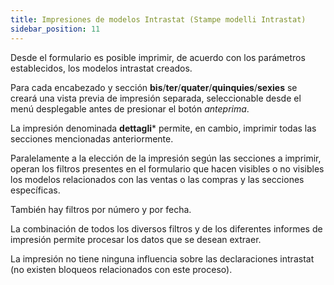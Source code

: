 ```yaml
---
title: Impresiones de modelos Intrastat (Stampe modelli Intrastat)
sidebar_position: 11
---
```


Desde el formulario es posible imprimir, de acuerdo con los parámetros establecidos, los modelos intrastat creados.  

Para cada encabezado y sección **bis**/**ter**/**quater**/**quinquies**/**sexies** se creará una vista previa de impresión separada, seleccionable desde el menú desplegable antes de presionar el botón *anteprima*.  

La impresión denominada **dettagli*** permite, en cambio, imprimir todas las secciones mencionadas anteriormente.  

Paralelamente a la elección de la impresión según las secciones a imprimir, operan los filtros presentes en el formulario que hacen visibles o no visibles los modelos relacionados con las ventas o las compras y las secciones específicas.  

También hay filtros por número y por fecha.  

La combinación de todos los diversos filtros y de los diferentes informes de impresión permite procesar los datos que se desean extraer.  

La impresión no tiene ninguna influencia sobre las declaraciones intrastat (no existen bloqueos relacionados con este proceso).